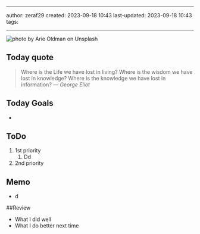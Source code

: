 

--- 
author: zeraf29
created: 2023-09-18 10:43 
last-updated: 2023-09-18 10:43 
tags:

---
![photo by Arie Oldman on Unsplash](https://images.unsplash.com/photo-1673086636045-9aa873babc91?crop=entropy&cs=srgb&fm=jpg&ixid=M3wzNjM5Nzd8MHwxfHJhbmRvbXx8fHx8fHx8fDE2OTUwMDE0MzJ8&ixlib=rb-4.0.3&q=85) 

## Today quote
> Where is the Life we have lost in living? Where is the wisdom we have lost in knowledge? Where is the knowledge we have lost in information?
> — <cite>George Eliot</cite> 

## Today Goals
- 

## ToDo
1. 1st priority
	1. Dd
2. 2nd priority 
## Memo
- d

##Review
- What I did well
- What I do better next time

